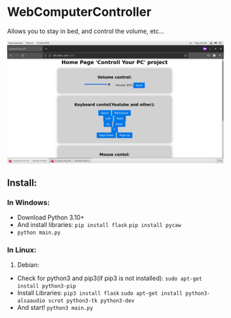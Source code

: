 # WebComputerController
Allows you to stay in bed, and control the volume, etc...

![alt-текст](https://github.com/EtherCD/WebComputerController/blob/main/assets/img-logo.png "Img logo")

## Install:
### In Windows:
* Download Python 3.10+
* And install libraries: `pip install flask` `pip install pycaw`
* `python main.py`
### In Linux:
1. Debian:
* Check for python3 and pip3(if pip3 is not installed): `sudo apt-get install python3-pip`
* Install Libraries: `pip3 install flask` `sudo apt-get install python3-alsaaudio scrot python3-tk python3-dev`
* And start! `python3 main.py`
